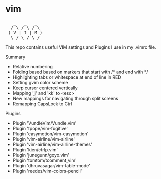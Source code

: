 # vim

<pre>
   _   _   _  
  / \ / \ / \ 
 ( V | I | M )
  \_/ \_/ \_/ 
</pre>

This repo contains useful VIM settings and Plugins I use in my .vimrc file.

Summary
- Relative numbering
- Folding based based on markers that start with /* and end with */
- Highlighting tabs or whitespace at end of line in RED
- Setting gvim color scheme
- Keep cursor centered vertically
- Mapping 'jj' and 'kk' to \<esc\>
- New mappings for navigating through split screens
- Remapping CapsLock to Ctrl

Plugins
- Plugin 'VundleVim/Vundle.vim'
- Plugin 'tpope/vim-fugitive'
- Plugin 'easymotion/vim-easymotion'
- Plugin 'vim-airline/vim-airline'
- Plugin 'vim-airline/vim-airline-themes'
- Plugin 'kien/ctrlp.vim'
- Plugin 'junegunn/goyo.vim'
- Plugin 'tomtom/tcomment_vim'
- Plugin 'dhruvasagar/vim-table-mode'
- Plugin 'reedes/vim-colors-pencil'

